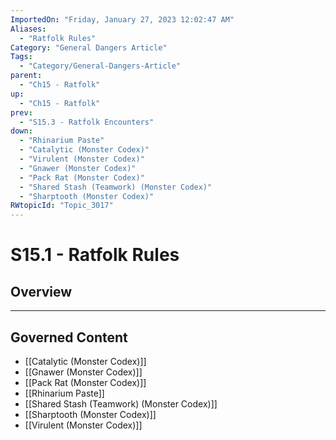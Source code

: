```yaml
---
ImportedOn: "Friday, January 27, 2023 12:02:47 AM"
Aliases:
  - "Ratfolk Rules"
Category: "General Dangers Article"
Tags:
  - "Category/General-Dangers-Article"
parent:
  - "Ch15 - Ratfolk"
up:
  - "Ch15 - Ratfolk"
prev:
  - "S15.3 - Ratfolk Encounters"
down:
  - "Rhinarium Paste"
  - "Catalytic (Monster Codex)"
  - "Virulent (Monster Codex)"
  - "Gnawer (Monster Codex)"
  - "Pack Rat (Monster Codex)"
  - "Shared Stash (Teamwork) (Monster Codex)"
  - "Sharptooth (Monster Codex)"
RWtopicId: "Topic_3017"
---
```

# S15.1 - Ratfolk Rules
## Overview
---
## Governed Content
- [[Catalytic (Monster Codex)]]
- [[Gnawer (Monster Codex)]]
- [[Pack Rat (Monster Codex)]]
- [[Rhinarium Paste]]
- [[Shared Stash (Teamwork) (Monster Codex)]]
- [[Sharptooth (Monster Codex)]]
- [[Virulent (Monster Codex)]]

